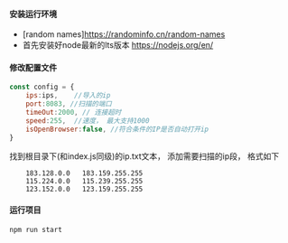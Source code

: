 #### 安装运行环境
- [random names]https://randominfo.cn/random-names
- 首先安装好node最新的lts版本  https://nodejs.org/en/

#### 修改配置文件

```javascript
const config = {
    ips:ips,    //导入的ip
    port:8083, //扫描的端口
    timeOut:2000, // 连接超时
    speed:255,  //速度， 最大支持1000
    isOpenBrowser:false, //符合条件的IP是否自动打开ip
}
```
找到根目录下(和index.js同级)的ip.txt文本， 添加需要扫描的ip段， 格式如下
```
    183.128.0.0   183.159.255.255
    115.224.0.0   115.239.255.255
    123.152.0.0   123.159.255.255
```


#### 运行项目

```node
npm run start
```

